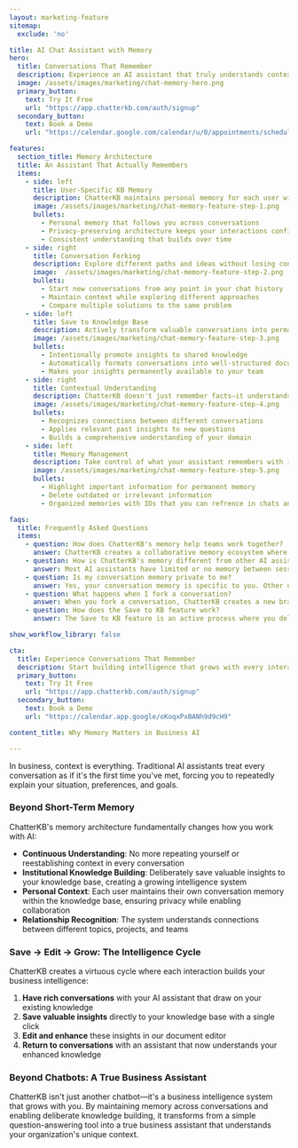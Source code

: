 ```yaml
---
layout: marketing-feature
sitemap:
  exclude: 'no'

title: AI Chat Assistant with Memory
hero:
  title: Conversations That Remember
  description: Experience an AI assistant that truly understands context, remembers your history, and builds intelligence over time. Not just another chatbot.
  image: /assets/images/marketing/chat-memory-hero.png
  primary_button:
    text: Try It Free
    url: "https://app.chatterkb.com/auth/signup"
  secondary_button:
    text: Book a Demo
    url: "https://calendar.google.com/calendar/u/0/appointments/schedules/AcZssZ0oYQ10osj27ugUfwOrSoV893uJ-kWPhIKNBhII5bTlwc3j6HdkEunH29TciGeOttFjfxqEn92O"

features:
  section_title: Memory Architecture
  title: An Assistant That Actually Remembers
  items:
    - side: left
      title: User-Specific KB Memory
      description: ChatterKB maintains personal memory for each user within a knowledge base, ensuring your conversations remain private while building on shared knowledge.
      image: /assets/images/marketing/chat-memory-feature-step-1.png
      bullets:
        - Personal memory that follows you across conversations
        - Privacy-preserving architecture keeps your interactions confidential
        - Consistent understanding that builds over time
    - side: right
      title: Conversation Forking
      description: Explore different paths and ideas without losing context. Create branches from any point in a conversation to explore alternatives.
      image:  /assets/images/marketing/chat-memory-feature-step-2.png
      bullets:
        - Start new conversations from any point in your chat history
        - Maintain context while exploring different approaches
        - Compare multiple solutions to the same problem
    - side: left
      title: Save to Knowledge Base
      description: Actively transform valuable conversations into permanent knowledge. One click saves your chat as a structured document in your shared knowledge base.
      image: /assets/images/marketing/chat-memory-feature-step-3.png
      bullets:
        - Intentionally promote insights to shared knowledge
        - Automatically formats conversations into well-structured documents
        - Makes your insights permanently available to your team
    - side: right
      title: Contextual Understanding
      description: ChatterKB doesn't just remember facts—it understands relationships between concepts and how they connect to your business.
      image: /assets/images/marketing/chat-memory-feature-step-4.png
      bullets:
        - Recognizes connections between different conversations
        - Applies relevant past insights to new questions
        - Builds a comprehensive understanding of your domain
    - side: left
      title: Memory Management
      description: Take control of what your assistant remembers with intuitive memory management tools.
      image: /assets/images/marketing/chat-memory-feature-step-5.png
      bullets:
        - Highlight important information for permanent memory
        - Delete outdated or irrelevant information
        - Organized memories with IDs that you can refrence in chats and workflows

faqs:
  title: Frequently Asked Questions
  items:
    - question: How does ChatterKB's memory help teams work together?
      answer: ChatterKB creates a collaborative memory ecosystem where each team member maintains their personal conversation history while contributing to a shared knowledge base. When someone saves valuable insights from their chat, those become accessible to the entire team. This preserves institutional knowledge even as team members change roles or leave the organization, while maintaining personal privacy in day-to-day conversations.
    - question: How is ChatterKB's memory different from other AI assistants?
      answer: Most AI assistants have limited or no memory between sessions. ChatterKB uses a user-specific memory architecture that maintains your personal context across all conversations within a knowledge base. This means information you shared in January is still available to you in December, creating true continuity in your AI interactions.
    - question: Is my conversation memory private to me?
      answer: Yes, your conversation memory is specific to you. Other users don't see your personal conversation history or memory, even when working in the same knowledge base. This ensures privacy while still allowing you to contribute to shared knowledge when you choose to.
    - question: What happens when I fork a conversation?
      answer: When you fork a conversation, ChatterKB creates a new branch that maintains all the context from the original conversation up to that point. This allows you to explore different directions without losing your place in the original thread. Each fork can then develop independently with its own local memory.
    - question: How does the Save to KB feature work?
      answer: The Save to KB feature is an active process where you deliberately transform selected chat conversations into permanent knowledge. When you click the Save to KB button, ChatterKB automatically formats your conversation into a well-structured document that becomes part of your shared knowledge base, making those insights available to your entire team.

show_workflow_library: false

cta:
  title: Experience Conversations That Remember
  description: Start building intelligence that grows with every interaction.
  primary_button:
    text: Try It Free
    url: "https://app.chatterkb.com/auth/signup"
  secondary_button:
    text: Book a Demo
    url: "https://calendar.app.google/oKoqxPxBANh9d9cH9"

content_title: Why Memory Matters in Business AI

---
```


In business, context is everything. Traditional AI assistants treat every conversation as if it's the first time you've met, forcing you to repeatedly explain your situation, preferences, and goals.

### Beyond Short-Term Memory

ChatterKB's memory architecture fundamentally changes how you work with AI:

- **Continuous Understanding**: No more repeating yourself or reestablishing context in every conversation
- **Institutional Knowledge Building**: Deliberately save valuable insights to your knowledge base, creating a growing intelligence system
- **Personal Context**: Each user maintains their own conversation memory within the knowledge base, ensuring privacy while enabling collaboration
- **Relationship Recognition**: The system understands connections between different topics, projects, and teams

### Save → Edit → Grow: The Intelligence Cycle

ChatterKB creates a virtuous cycle where each interaction builds your business intelligence:

1. **Have rich conversations** with your AI assistant that draw on your existing knowledge
2. **Save valuable insights** directly to your knowledge base with a single click
3. **Edit and enhance** these insights in our document editor
4. **Return to conversations** with an assistant that now understands your enhanced knowledge

### Beyond Chatbots: A True Business Assistant

ChatterKB isn't just another chatbot—it's a business intelligence system that grows with you. By maintaining memory across conversations and enabling deliberate knowledge building, it transforms from a simple question-answering tool into a true business assistant that understands your organization's unique context.

